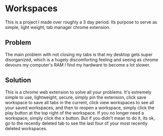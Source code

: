 # Workspaces
This is a project I made over roughly a 3 day period. Its purpose to serve as simple, light weight, tab manager chrome extension.

## Problem
The main problem with not closing my tabs is that my desktop gets super disorganized, which is a hugely discomforting feeling and seeing as chrome devours my computer's RAM I find my hardware to become a lot slower.

## Solution
This is a chrome web extension to solve all your problems. It's extremely simple to use, lightweight, secure, simply pin the extension, click save workspace to save all tabs in the current, click view workspaces to see all your saved workspaces, and then to reopen a workspace, simply click the play button at the top right of the workspace. If you no longer need a workspace, simply click the x button. But if you didn't mean to do it, its ok, go to the recently deleted tab to see the last four of your most recently deleted workspaces.


